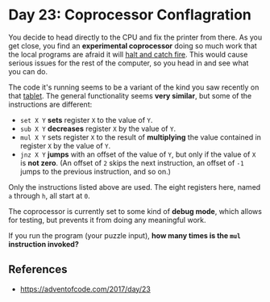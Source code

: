 # Day 23: Coprocessor Conflagration

You decide to head directly to the CPU and fix the printer from there. As you get close, you find an **experimental coprocessor** doing so much work that the local programs are afraid it will [halt and catch fire](https://en.wikipedia.org/wiki/Halt_and_Catch_Fire). This would cause serious issues for the rest of the computer, so you head in and see what you can do.

The code it's running seems to be a variant of the kind you saw recently on that [tablet](https://adventofcode.com/2017/day/18). The general functionality seems **very similar**, but some of the instructions are different:

- `set X Y` **sets** register `X` to the value of `Y`.
- `sub X Y` **decreases** register `X` by the value of `Y`.
- `mul X Y` sets register `X` to the result of **multiplying** the value contained in register `X` by the value of `Y`.
- `jnz X Y` **jumps** with an offset of the value of `Y`, but only if the value of `X` is **not zero**. (An offset of `2` skips the next instruction, an offset of `-1` jumps to the previous instruction, and so on.)

Only the instructions listed above are used. The eight registers here, named `a` through `h`, all start at `0`.

The coprocessor is currently set to some kind of **debug mode**, which allows for testing, but prevents it from doing any meaningful work.

If you run the program (your puzzle input), **how many times is the `mul` instruction invoked?**

## References
- https://adventofcode.com/2017/day/23
